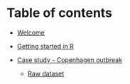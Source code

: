 # Table of contents

* [Welcome](README.md)

* [Getting started in R](Getting_started.Rmd)

* [Case study - Copenhagen outbreak](Outbreak_module/Copenhagen_R_guide_2017.Rmd)
    * <a href="Outbreak_module/Copenhagen_raw.csv?raw=true" download="Copenhagen_raw.csv" target="_blank"> Raw dataset </a>